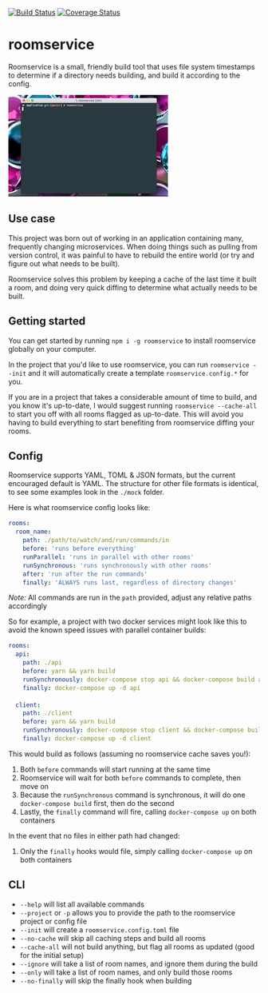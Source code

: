 [![Build Status](https://travis-ci.org/curtiswilkinson/roomservice.svg?branch=master)](https://travis-ci.org/curtiswilkinson/roomservice)
[![Coverage Status](https://coveralls.io/repos/github/curtiswilkinson/roomservice/badge.svg?branch=master)](https://coveralls.io/github/curtiswilkinson/roomservice?branch=master)

# roomservice

Roomservice is a small, friendly build tool that uses file system timestamps to
determine if a directory needs building, and build it according to the config.

![Roomservice Example](https://raw.githubusercontent.com/curtiswilkinson/roomservice/master/images/example.gif)

## Use case

This project was born out of working in an application containing many,
frequently changing microservices. When doing things such as pulling from
version control, it was painful to have to rebuild the entire world (or try and
figure out what needs to be built).

Roomservice solves this problem by keeping a cache of the last time it built a
room, and doing very quick diffing to determine what actually needs to be built.

## Getting started

You can get started by running `npm i -g roomservice` to install roomservice
globally on your computer.

In the project that you'd like to use roomservice, you can run `roomservice
--init` and it will automatically create a template `roomservice.config.*` for
you.

If you are in a project that takes a considerable amount of time to build, and
you know it's up-to-date, I would suggest running `roomservice --cache-all` to
start you off with all rooms flagged as up-to-date. This will avoid you having
to build everything to start benefiting from roomservice diffing your rooms.

## Config

Roomservice supports YAML, TOML & JSON formats, but the current encouraged
default is YAML. The structure for other file formats is identical, to see some
examples look in the `./mock` folder.

Here is what roomservice config looks like:

```yaml
rooms:
  room_name:
    path: ./path/to/watch/and/run/commands/in
    before: 'runs before everything'
    runParallel: 'runs in parallel with other rooms'
    runSynchronous: 'runs synchronously with other rooms'
    after: 'run after the run commands'
    finally: 'ALWAYS runs last, regardless of directory changes'
```

_Note:_ All commands are run in the `path` provided, adjust any relative paths
accordingly

So for example, a project with two docker services might look like this to avoid
the known speed issues with parallel container builds:

```yaml
rooms:
  api:
    path: ./api
    before: yarn && yarn build
    runSynchronously: docker-compose stop api && docker-compose build api
    finally: docker-compose up -d api

  client:
    path: ./client
    before: yarn && yarn build
    runSynchronously: docker-compose stop client && docker-compose build client
    finally: docker-compose up -d client
```

This would build as follows (assuming no roomservice cache saves you!):

1. Both `before` commands will start running at the same time
2. Roomservice will wait for both `before` commands to complete, then move on
3. Because the `runSynchronous` command is synchronous, it will do one
   `docker-compose build` first, then do the second
4. Lastly, the `finally` command will fire, calling `docker-compose up` on both
   containers

In the event that no files in either path had changed:

1. Only the `finally` hooks would file, simply calling `docker-compose up` on
   both containers

## CLI

* `--help` will list all available commands
* `--project` or `-p` allows you to provide the path to the roomservice project
  or config file
* `--init` will create a `roomservice.config.toml` file
* `--no-cache` will skip all caching steps and build all rooms
* `--cache-all` will not build anything, but flag all rooms as updated (good for
  the initial setup)
* `--ignore` will take a list of room names, and ignore them during the build
* `--only` will take a list of room names, and only build those rooms
* `--no-finally` will skip the finally hook when building
